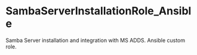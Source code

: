 # SambaServerInstallationRole_Ansible
Samba Server installation and integration with MS ADDS. Ansible custom role.
